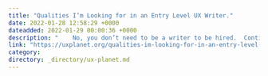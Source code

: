 ```yaml
---
title: "Qualities I’m Looking for in an Entry Level UX Writer."
date: 2022-01-28 12:58:29 +0000
dateadded: 2022-01-29 00:00:36 +0000
description: "    No, you don’t need to be a writer to be hired.  Continue reading on UX Planet »  "
link: "https://uxplanet.org/qualities-im-looking-for-in-an-entry-level-ux-writer-76b65e0321c6?source=rss----819cc2aaeee0---4"
category:
directory: _directory/ux-planet.md
---
```


